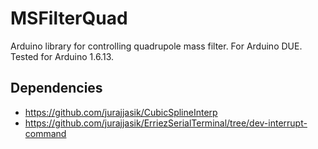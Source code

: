 # MSFilterQuad
Arduino library for controlling quadrupole mass filter.
For Arduino DUE.
Tested for Arduino 1.6.13.

## Dependencies
- https://github.com/jurajjasik/CubicSplineInterp
- https://github.com/jurajjasik/ErriezSerialTerminal/tree/dev-interrupt-command
